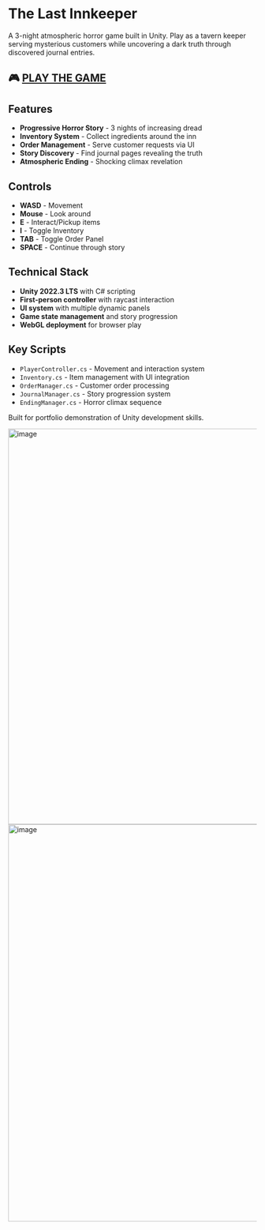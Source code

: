# The Last Innkeeper

A 3-night atmospheric horror game built in Unity. Play as a tavern keeper serving mysterious customers while uncovering a dark truth through discovered journal entries.

## 🎮 [PLAY THE GAME](https://atravos.itch.io/the-last-innkeeper)

## Features
- **Progressive Horror Story** - 3 nights of increasing dread
- **Inventory System** - Collect ingredients around the inn
- **Order Management** - Serve customer requests via UI
- **Story Discovery** - Find journal pages revealing the truth
- **Atmospheric Ending** - Shocking climax revelation

## Controls
- **WASD** - Movement
- **Mouse** - Look around  
- **E** - Interact/Pickup items
- **I** - Toggle Inventory
- **TAB** - Toggle Order Panel
- **SPACE** - Continue through story

## Technical Stack
- **Unity 2022.3 LTS** with C# scripting
- **First-person controller** with raycast interaction
- **UI system** with multiple dynamic panels
- **Game state management** and story progression
- **WebGL deployment** for browser play

## Key Scripts
- `PlayerController.cs` - Movement and interaction system
- `Inventory.cs` - Item management with UI integration  
- `OrderManager.cs` - Customer order processing
- `JournalManager.cs` - Story progression system
- `EndingManager.cs` - Horror climax sequence

Built for portfolio demonstration of Unity development skills.

<img width="1436" height="802" alt="image" src="https://github.com/user-attachments/assets/41f0a041-7ab1-46e7-a108-9bac7c7a2802" />

<img width="1437" height="805" alt="image" src="https://github.com/user-attachments/assets/621ac9be-c1ae-48e5-bd46-96ed8860b375" />


